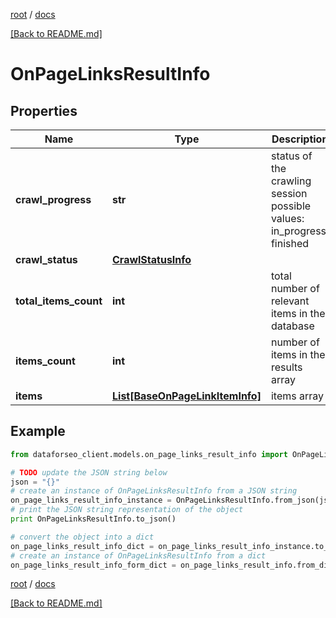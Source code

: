 [root](./../ "root") / [docs](./ "docs")

[[Back to README.md]](./../README.md "[Back to README.md]")

# OnPageLinksResultInfo

## Properties

Name | Type | Description | Notes
------------ | ------------- | ------------- | -------------
**crawl_progress** | **str** | status of the crawling session possible values: in_progress, finished | [optional]
**crawl_status** | [**CrawlStatusInfo**](CrawlStatusInfo.md) |  | [optional]
**total_items_count** | **int** | total number of relevant items in the database | [optional]
**items_count** | **int** | number of items in the results array | [optional]
**items** | [**List[BaseOnPageLinkItemInfo]**](BaseOnPageLinkItemInfo.md) | items array | [optional]

## Example

```python
from dataforseo_client.models.on_page_links_result_info import OnPageLinksResultInfo

# TODO update the JSON string below
json = "{}"
# create an instance of OnPageLinksResultInfo from a JSON string
on_page_links_result_info_instance = OnPageLinksResultInfo.from_json(json)
# print the JSON string representation of the object
print OnPageLinksResultInfo.to_json()

# convert the object into a dict
on_page_links_result_info_dict = on_page_links_result_info_instance.to_dict()
# create an instance of OnPageLinksResultInfo from a dict
on_page_links_result_info_form_dict = on_page_links_result_info.from_dict(on_page_links_result_info_dict)
```

  

[root](./../ "root") / [docs](./ "docs")

[[Back to README.md]](./../README.md "[Back to README.md]")